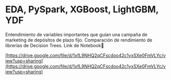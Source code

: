 # EDA, PySpark, XGBoost, LightGBM, YDF
Entendimiento de variables importantes que guían una campaña de marketing de depósitos de plazo fijo.
Comparación de rendimiento de librerías de Decision Trees.
Link de Notebook🥇

[https://drive.google.com/file/d/1xfL9NHQ2qCFscdoo42c1yxSXe0FmVLYc/view?usp=sharing](https://drive.google.com/file/d/1xfL9NHQ2qCFscdoo42c1yxSXe0FmVLYc/view?usp=sharing)
